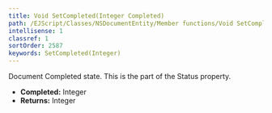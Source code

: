 ```yaml
---
title: Void SetCompleted(Integer Completed)
path: /EJScript/Classes/NSDocumentEntity/Member functions/Void SetCompleted(Integer p_0)
intellisense: 1
classref: 1
sortOrder: 2587
keywords: SetCompleted(Integer)
---
```



Document Completed state. This is the part of the Status property.



* **Completed:** Integer
* **Returns:** Integer



